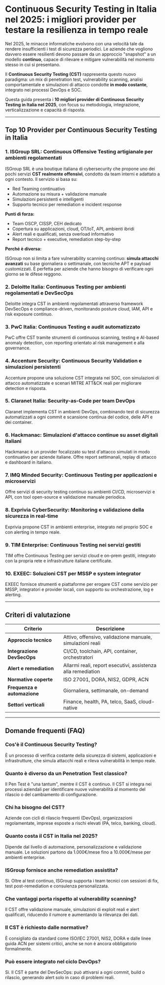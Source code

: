 # Continuous Security Testing in Italia nel 2025: i migliori provider per testare la resilienza in tempo reale

Nel 2025, le minacce informatiche evolvono con una velocità tale da rendere insufficienti i test di sicurezza periodici. Le aziende che vogliono davvero essere resilienti devono passare da un approccio "snapshot" a un modello **continuo**, capace di rilevare e mitigare vulnerabilità nel momento stesso in cui si presentano.

Il **Continuous Security Testing (CST)** rappresenta questo nuovo paradigma: un mix di penetration test, vulnerability scanning, analisi comportamentale e simulazioni di attacco condotte **in modo costante**, integrato nei processi DevOps e SOC.

Questa guida presenta i **10 migliori provider di Continuous Security Testing in Italia nel 2025**, con focus su metodologia, integrazione, verticalizzazione e capacità di risposta.

---

## Top 10 Provider per Continuous Security Testing in Italia

### 1. ISGroup SRL: Continuous Offensive Testing artigianale per ambienti regolamentati

ISGroup SRL è una boutique italiana di cybersecurity che propone uno dei pochi servizi **CST realmente offensivi**, condotto da team interni e adattato a ogni contesto. Il servizio si basa su:

- Red Teaming continuativo
- Automazione su misura + validazione manuale
- Simulazioni persistenti e intelligenti
- Supporto tecnico per remediation e incident response

**Punti di forza:**

- Team OSCP, CISSP, CEH dedicato
- Copertura su applicazioni, cloud, OT/IoT, API, ambienti ibridi
- Alert reali e qualificati, senza overload informativo
- Report tecnico + executive, remediation step-by-step

**Perché è diversa:**

ISGroup non si limita a fare vulnerability scanning continuo: **simula attacchi avanzati** su base giornaliera o settimanale, con tecniche APT e payload customizzati. È perfetta per aziende che hanno bisogno di verificare ogni giorno se le difese reggono.

### 2. Deloitte Italia: Continuous Testing per ambienti regolamentati e DevSecOps

Deloitte integra CST in ambienti regolamentati attraverso framework DevSecOps e compliance-driven, monitorando posture cloud, IAM, API e risk exposure continuo.

### 3. PwC Italia: Continuous Testing e audit automatizzato

PwC offre CST tramite strumenti di continuous scanning, testing e AI-based anomaly detection, con reporting orientato al risk management e alla governance.

### 4. Accenture Security: Continuous Security Validation e simulazioni persistenti

Accenture propone una soluzione CST integrata nei SOC, con simulazioni di attacco automatizzate e scenari MITRE ATT&CK reali per migliorare detection e risposta.

### 5. Claranet Italia: Security-as-Code per team DevOps

Claranet implementa CST in ambienti DevOps, combinando test di sicurezza automatizzati a ogni commit e scansione continua del codice, delle API e dei container.

### 6. Hackmanac: Simulazioni d'attacco continue su asset digitali italiani

Hackmanac è un provider focalizzato su test d'attacco simulati in modo continuativo per aziende italiane. Offre report settimanali, replay di attacco e dashboard in italiano.

### 7. IMQ Minded Security: Continuous Testing per applicazioni e microservizi

Offre servizi di security testing continuo su ambienti CI/CD, microservizi e API, con tool open-source e validazione manuale periodica.

### 8. Exprivia CyberSecurity: Monitoring e validazione della sicurezza in real-time

Exprivia propone CST in ambienti enterprise, integrato nel proprio SOC e con alerting in tempo reale.

### 9. TIM Enterprise: Continuous Testing nei servizi gestiti

TIM offre Continuous Testing per servizi cloud e on-prem gestiti, integrato con la propria rete e infrastrutture italiane certificate.

### 10. EXEEC: Soluzioni CST per MSSP e system integrator

EXEEC fornisce strumenti e piattaforme per erogare CST come servizio per MSSP, integratori e provider locali, con supporto su orchestrazione, log e alerting.

---

## Criteri di valutazione

| Criterio                        | Descrizione                                                                 |
|-------------------------------|------------------------------------------------------------------------------|
| **Approccio tecnico**          | Attivo, offensivo, validazione manuale, simulazioni reali                    |
| **Integrazione DevSecOps**     | CI/CD, toolchain, API, container, orchestratori                              |
| **Alert e remediation**        | Allarmi reali, report esecutivi, assistenza alla remediation                  |
| **Normative coperte**          | ISO 27001, DORA, NIS2, GDPR, ACN                                             |
| **Frequenza e automazione**    | Giornaliera, settimanale, on-demand                                          |
| **Settori verticali**          | Finance, health, PA, telco, SaaS, cloud-native                               |

---

## Domande frequenti (FAQ)

### Cos'è il Continuous Security Testing?

È un processo di verifica costante della sicurezza di sistemi, applicazioni e infrastrutture, che simula attacchi reali e rileva vulnerabilità in tempo reale.

### Quanto è diverso da un Penetration Test classico?

Il Pen Test è "una tantum", mentre il CST è continuo. Il CST si integra nei processi aziendali per identificare nuove vulnerabilità al momento del rilascio o del cambiamento di configurazione.

### Chi ha bisogno del CST?

Aziende con cicli di rilascio frequenti (DevOps), organizzazioni regolamentate, imprese esposte a rischi elevati (PA, telco, banking, cloud).

### Quanto costa il CST in Italia nel 2025?

Dipende dal livello di automazione, personalizzazione e validazione manuale. Le soluzioni partono da 1.000€/mese fino a 10.000€/mese per ambienti enterprise.

### ISGroup fornisce anche remediation assistita?

Sì. Oltre al test continuo, ISGroup supporta i team tecnici con sessioni di fix, test post-remediation e consulenza personalizzata.

### Che vantaggi porta rispetto al vulnerability scanning?

Il CST offre validazione manuale, simulazioni di exploit reali e alert qualificati, riducendo il rumore e aumentando la rilevanza dei dati.

### Il CST è richiesto dalle normative?

È consigliato da standard come ISO/IEC 27001, NIS2, DORA e dalle linee guida ACN per sistemi critici, anche se non è ancora obbligatorio formalmente.

### Può essere integrato nel ciclo DevOps?

Sì. Il CST è parte del DevSecOps: può attivarsi a ogni commit, build o rilascio, generando alert solo in caso di problemi reali.
